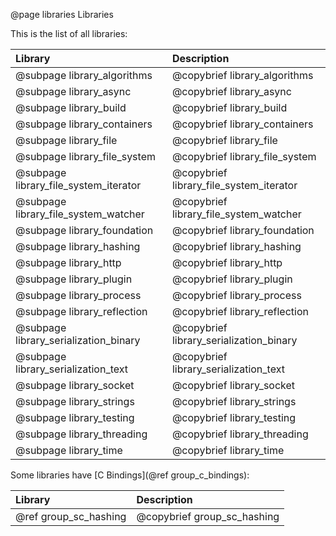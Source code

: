 @page libraries Libraries

This is the list of all libraries:

Library                                     | Description
:-------------------------------------------|:-----------------------------------------------
@subpage library_algorithms                 | @copybrief library_algorithms
@subpage library_async                      | @copybrief library_async
@subpage library_build                      | @copybrief library_build
@subpage library_containers                 | @copybrief library_containers
@subpage library_file                       | @copybrief library_file
@subpage library_file_system                | @copybrief library_file_system
@subpage library_file_system_iterator       | @copybrief library_file_system_iterator
@subpage library_file_system_watcher        | @copybrief library_file_system_watcher
@subpage library_foundation                 | @copybrief library_foundation
@subpage library_hashing                    | @copybrief library_hashing
@subpage library_http                       | @copybrief library_http
@subpage library_plugin                     | @copybrief library_plugin
@subpage library_process                    | @copybrief library_process
@subpage library_reflection                 | @copybrief library_reflection
@subpage library_serialization_binary       | @copybrief library_serialization_binary
@subpage library_serialization_text         | @copybrief library_serialization_text
@subpage library_socket                     | @copybrief library_socket
@subpage library_strings                    | @copybrief library_strings
@subpage library_testing                    | @copybrief library_testing
@subpage library_threading                  | @copybrief library_threading
@subpage library_time                       | @copybrief library_time


Some libraries have [C Bindings](@ref group_c_bindings):

Library                                     | Description
:-------------------------------------------|:-----------------------------------------------
@ref group_sc_hashing                       | @copybrief group_sc_hashing